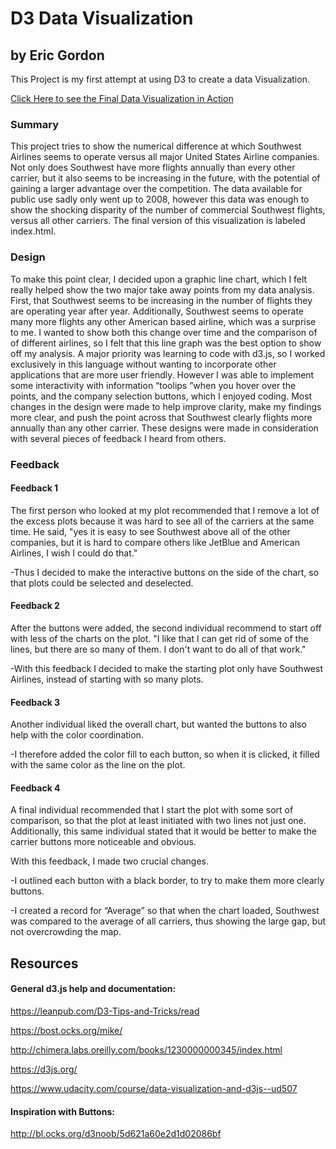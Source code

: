 # D3 Data Visualization 
## by Eric Gordon
This Project is my first attempt at using D3 to create a data Visualization. 

[Click Here to see the Final Data Visualization in Action](http://bl.ocks.org/ericgordo/raw/537f40a3d71dad52cee52813e3a57b8a/)

### Summary 
This project tries to show the numerical difference at which Southwest Airlines seems to operate versus all major United States 
Airline companies. Not only does Southwest have more flights annually than every other carrier, but it also seems to be increasing 
in the future, with the potential of gaining a larger advantage over the competition. The data available for public use sadly 
only went up to 2008, however this data was enough to show the shocking disparity of the number of commercial Southwest flights,
versus all other carriers. The final version of this visualization is labeled index.html.

### Design 
To make this point clear, I decided upon a graphic line chart, which I felt really helped show the two major take away points
from my data analysis. First, that Southwest seems to be increasing in the number of flights they are operating year after year. 
Additionally, Southwest seems to operate many more flights any other American based airline, which was a surprise to me. I wanted to 
show both this change over time and the comparison of of different airlines, so I felt that this line graph was the best option to 
show off my analysis. A major priority was learning to code with d3.js, so I worked exclusively in this language without wanting to 
incorporate other applications that are more user friendly. However I was able to implement some interactivity with information 
“toolips ”when you hover over the points, and the company selection buttons, which I enjoyed coding. Most changes in the design were
made to help improve clarity, make my findings more clear, and push the point across that Southwest clearly flights more annually
than any other carrier. These designs were made in consideration with several pieces of feedback I heard from others.

### Feedback 
#### Feedback 1
The first person who looked at my plot recommended that I remove a lot of the excess plots because it was hard to see all of the carriers at the same time. He said, "yes it is easy to see Southwest above all of the other companies, but it is hard to compare others like JetBlue and American Airlines, I wish I could do that." 

-Thus I decided to make the interactive buttons on the side of the chart, so that plots could be selected and deselected.
#### Feedback 2
After the buttons were added, the second individual recommend to start off with less of the 
charts on the plot. "I like that I can get rid of some of the lines, but there are so many of them. I don't want to do all of that work."

-With this feedback I decided to make the starting plot only have Southwest Airlines, instead of starting with so many plots.

#### Feedback 3
Another individual liked the overall chart, but wanted the buttons to also help with the color coordination. 

-I therefore added the color fill to each button, so when it is clicked, it filled with the same color as the line on the plot. 

#### Feedback 4
A final individual recommended that I start the plot with some sort of comparison, so that the plot at least initiated with two lines not just one. Additionally, this same individual stated that it would be better to make the carrier buttons more noticeable and obvious.  


With this feedback, I made two crucial changes. 

-I outlined each button with a black border, to try to make them more clearly buttons. 

-I created a record for “Average” so that when the chart loaded, Southwest was compared to the average of all carriers, thus showing the large gap, but not overcrowding the map. 

## Resources 
#### General d3.js help and documentation: 
https://leanpub.com/D3-Tips-and-Tricks/read

https://bost.ocks.org/mike/ 

http://chimera.labs.oreilly.com/books/1230000000345/index.html 

https://d3js.org/

https://www.udacity.com/course/data-visualization-and-d3js--ud507


#### Inspiration with Buttons:
http://bl.ocks.org/d3noob/5d621a60e2d1d02086bf

